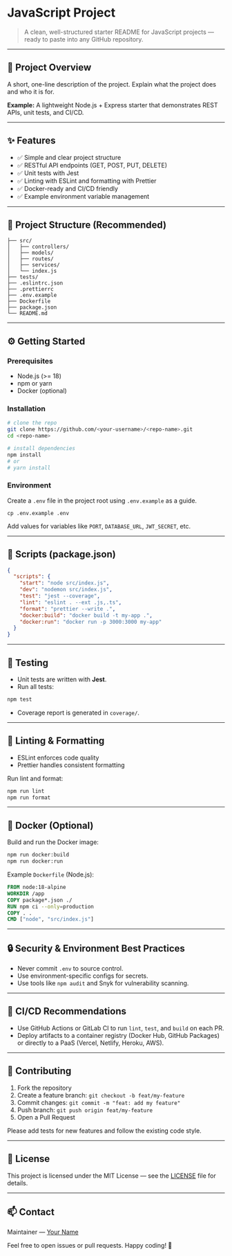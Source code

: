 # JavaScript Project

> A clean, well-structured starter README for JavaScript projects — ready to paste into any GitHub repository.

---

## 🚀 Project Overview

A short, one-line description of the project. Explain what the project does and who it is for.

**Example:** A lightweight Node.js + Express starter that demonstrates REST APIs, unit tests, and CI/CD.

---

## ✨ Features

* ✅ Simple and clear project structure
* ✅ RESTful API endpoints (GET, POST, PUT, DELETE)
* ✅ Unit tests with Jest
* ✅ Linting with ESLint and formatting with Prettier
* ✅ Docker-ready and CI/CD friendly
* ✅ Example environment variable management

---

## 📁 Project Structure (Recommended)

```
├── src/
│   ├── controllers/
│   ├── models/
│   ├── routes/
│   ├── services/
│   └── index.js
├── tests/
├── .eslintrc.json
├── .prettierrc
├── .env.example
├── Dockerfile
├── package.json
└── README.md
```

---

## ⚙️ Getting Started

### Prerequisites

* Node.js (>= 18)
* npm or yarn
* Docker (optional)

### Installation

```bash
# clone the repo
git clone https://github.com/<your-username>/<repo-name>.git
cd <repo-name>

# install dependencies
npm install
# or
# yarn install
```

### Environment

Create a `.env` file in the project root using `.env.example` as a guide.

```
cp .env.example .env
```

Add values for variables like `PORT`, `DATABASE_URL`, `JWT_SECRET`, etc.

---

## 🧩 Scripts (package.json)

```json
{
  "scripts": {
    "start": "node src/index.js",
    "dev": "nodemon src/index.js",
    "test": "jest --coverage",
    "lint": "eslint . --ext .js,.ts",
    "format": "prettier --write .",
    "docker:build": "docker build -t my-app .",
    "docker:run": "docker run -p 3000:3000 my-app"
  }
}
```

---

## 🧪 Testing

* Unit tests are written with **Jest**.
* Run all tests:

```bash
npm test
```

* Coverage report is generated in `coverage/`.

---

## 🧰 Linting & Formatting

* ESLint enforces code quality
* Prettier handles consistent formatting

Run lint and format:

```bash
npm run lint
npm run format
```

---

## 🐳 Docker (Optional)

Build and run the Docker image:

```bash
npm run docker:build
npm run docker:run
```

Example `Dockerfile` (Node.js):

```dockerfile
FROM node:18-alpine
WORKDIR /app
COPY package*.json ./
RUN npm ci --only=production
COPY . .
CMD ["node", "src/index.js"]
```

---

## 🔒 Security & Environment Best Practices

* Never commit `.env` to source control.
* Use environment-specific configs for secrets.
* Use tools like `npm audit` and Snyk for vulnerability scanning.

---

## 🚦 CI/CD Recommendations

* Use GitHub Actions or GitLab CI to run `lint`, `test`, and `build` on each PR.
* Deploy artifacts to a container registry (Docker Hub, GitHub Packages) or directly to a PaaS (Vercel, Netlify, Heroku, AWS).

---

## 🤝 Contributing

1. Fork the repository
2. Create a feature branch: `git checkout -b feat/my-feature`
3. Commit changes: `git commit -m "feat: add my feature"`
4. Push branch: `git push origin feat/my-feature`
5. Open a Pull Request

Please add tests for new features and follow the existing code style.

---

## 📄 License

This project is licensed under the MIT License — see the [LICENSE](LICENSE) file for details.

---

## 📫 Contact

Maintainer — [Your Name](mailto:you@example.com)

Feel free to open issues or pull requests. Happy coding! 🎉
